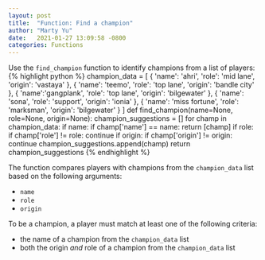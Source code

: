 ```yaml
---
layout: post
title:  "Function: Find a champion"
author: "Marty Yu"
date:   2021-01-27 13:09:58 -0800
categories: Functions
---
```

Use the `find_champion` function to identify champions from a list of players:
{% highlight python %}
champion_data = [
 {
 'name': 'ahri',
 'role': 'mid lane',
 'origin': 'vastaya'
 },
 {
 'name': 'teemo',
 'role': 'top lane',
 'origin': 'bandle city'
 },
 {
 'name':'gangplank',
 'role': 'top lane',
 'origin': 'bilgewater'
 },
 {
 'name': 'sona',
 'role': 'support',
 'origin': 'ionia'
 },
 {
 'name': 'miss fortune',
 'role': 'marksman',
 'origin': 'bilgewater'
 }
]
def find_champion(name=None, role=None, origin=None):
 champion_suggestions = []
 for champ in champion_data:
  if name:
    if champ['name'] == name:
      return [champ]
  if role:
    if champ['role'] != role:
      continue
  if origin:
    if champ['origin'] != origin:
      continue
  champion_suggestions.append(champ)
 return champion_suggestions
{% endhighlight %}

The function compares players with champions from the `champion_data` list based on the following arguments:
* `name`
* `role`
* `origin`  

To be a champion, a player must match at least one of the following criteria:
* the name of a champion from the `champion_data` list
* both the origin _and_ role of a champion from the `champion_data` list
